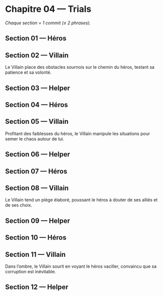 # Chapitre 04 — Trials

_Chaque section = 1 commit (≤ 2 phrases)._

## Section 01 — Héros
<!-- Écrivez ici (≤ 2 phrases). -->

## Section 02 — Villain
<!-- Écrivez ici (≤ 2 phrases). -->
Le Villain place des obstacles sournois sur le chemin du héros, testant sa patience et sa volonté.
## Section 03 — Helper
<!-- Écrivez ici (≤ 2 phrases). -->

## Section 04 — Héros
<!-- Écrivez ici (≤ 2 phrases). -->

## Section 05 — Villain
<!-- Écrivez ici (≤ 2 phrases). -->
Profitant des faiblesses du héros, le Villain manipule les situations pour semer le chaos autour de lui.
## Section 06 — Helper
<!-- Écrivez ici (≤ 2 phrases). -->

## Section 07 — Héros
<!-- Écrivez ici (≤ 2 phrases). -->

## Section 08 — Villain
<!-- Écrivez ici (≤ 2 phrases). -->
Le Villain tend un piège élaboré, poussant le héros à douter de ses alliés et de ses choix.
## Section 09 — Helper
<!-- Écrivez ici (≤ 2 phrases). -->

## Section 10 — Héros
<!-- Écrivez ici (≤ 2 phrases). -->

## Section 11 — Villain
<!-- Écrivez ici (≤ 2 phrases). -->
Dans l’ombre, le Villain sourit en voyant le héros vaciller, convaincu que sa corruption est inévitable.

## Section 12 — Helper
<!-- Écrivez ici (≤ 2 phrases). -->
